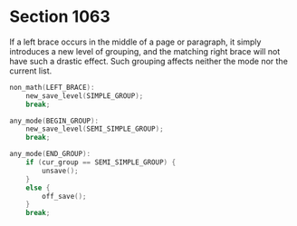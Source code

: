 # Section 1063

If a left brace occurs in the middle of a page or paragraph, it simply introduces a new level of grouping, and the matching right brace will not have such a drastic effect.
Such grouping affects neither the mode nor the current list.

```c << Cases of |main_control| that build boxes and lists >>+=
non_math(LEFT_BRACE):
    new_save_level(SIMPLE_GROUP);
    break;

any_mode(BEGIN_GROUP):
    new_save_level(SEMI_SIMPLE_GROUP);
    break;

any_mode(END_GROUP):
    if (cur_group == SEMI_SIMPLE_GROUP) {
        unsave();
    }
    else {
        off_save();
    }
    break;
```
